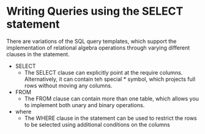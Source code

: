 # Writing Queries using the SELECT statement

There are variations of the SQL query templates, which support the implementation of relational algebra operations through varying different clauses in the statement. 

- SELECT 
  - The SELECT clause can explicitly point at the require columns. Alternatively, it can contain teh special * symbol, which projects full rows without moving any columns. 
- FROM 
  - The FROM clause can contain more than one table, which allows you to implement both unary and binary operations. 
- where 
  - The WHERE clause in the statement can be used to restrict the rows to be selected using additional conditions on the columns

